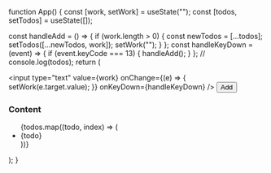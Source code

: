 function App() {
  const [work, setWork] = useState("");
  const [todos, setTodos] = useState([]);

  const handleAdd = () => {
    if (work.length > 0) {
      const newTodos = [...todos];
      setTodos([...newTodos, work]);
      setWork("");
    }
  };
  const handleKeyDown = (event) => {
    if (event.keyCode === 13) {
      handleAdd();
    }
  };
  // console.log(todos);
  return (
    <div className="App">
      <div>
        <input
          type="text"
          value={work}
          onChange={(e) => {
            setWork(e.target.value);
          }}
          onKeyDown={handleKeyDown}
        />
        <button onClick={handleAdd}>Add</button>
      </div>
      <div>
        <h3>Content</h3>
        <ul>
          {todos.map((todo, index) => (
            <li key={index}>{todo}</li>
          ))}
        </ul>
      </div>
    </div>
  );
}